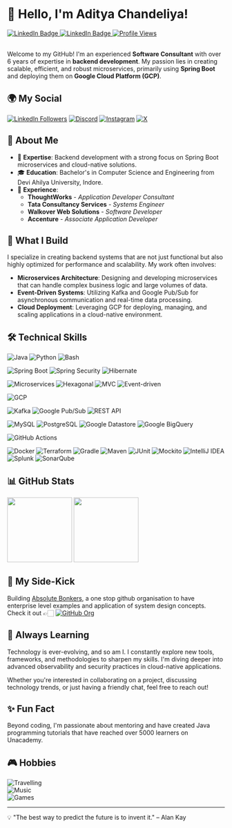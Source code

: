 # 👋 Hello, I'm Aditya Chandeliya!

<a href="https://github.com/imchandeliya/imchandeliya/blob/main/resume/resume_aditya_chandeliya.pdf" target="_blank">
  <img src="https://img.shields.io/badge/View-Resume-0077B5?logoColor=white&style=flat" alt="LinkedIn Badge" />
</a>
<a href="https://github.com/imchandeliya/imchandeliya/raw/main/resume/resume_aditya_chandeliya.pdf" target="_blank">
  <img src="https://img.shields.io/badge/Download-Resume-0077B5?logoColor=white&style=flat" alt="LinkedIn Badge" />
</a>
  <a href="https://github.com/imchandeliya">
  <img src="https://komarev.com/ghpvc/?username=imchandeliya&color=blue" alt="Profile Views" />
</a>
<br><br>


Welcome to my GitHub! I'm an experienced **Software Consultant** with over 6 years of expertise in **backend development**. My passion lies in creating scalable, efficient, and robust microservices, primarily using **Spring Boot** and deploying them on **Google Cloud Platform (GCP)**.

## 🌍 My Social

[![LinkedIn Followers](https://img.shields.io/badge/LinkedIn-500%2B%20followers-blue?logo=linkedin&style=flat)](https://www.linkedin.com/in/adityachandeliya/)
[![Discord](https://img.shields.io/badge/Discord-Join%20Me-5865F2?logo=discord&logoColor=white&style=flat)](https://discord.com/users/659732454579503115)
[![Instagram](https://img.shields.io/badge/Instagram-Profile-E4405F?logo=instagram&logoColor=white&style=flat)](https://www.instagram.com/im_chandeliya/)
[![X](https://img.shields.io/badge/X-Profile-1DA1F2?logo=x&logoColor=white&style=flat)](https://x.com/IM_CHANDELIYA)

## 🚀 About Me

- 🌟 **Expertise**: Backend development with a strong focus on Spring Boot microservices and cloud-native solutions.
- 🎓 **Education**: Bachelor's in Computer Science and Engineering from Devi Ahilya University, Indore.
- 💼 **Experience**: 
  - **ThoughtWorks** - *Application Developer Consultant*
  - **Tata Consultancy Services** - *Systems Engineer*
  - **Walkover Web Solutions** - *Software Developer*
  - **Accenture** - *Associate Application Developer*

## 🔧 What I Build

I specialize in creating backend systems that are not just functional but also highly optimized for performance and scalability. My work often involves:

- **Microservices Architecture**: Designing and developing microservices that can handle complex business logic and large volumes of data.
- **Event-Driven Systems**: Utilizing Kafka and Google Pub/Sub for asynchronous communication and real-time data processing.
- **Cloud Deployment**: Leveraging GCP for deploying, managing, and scaling applications in a cloud-native environment.

## 🛠️ Technical Skills

![Java](https://img.shields.io/badge/Java-ED8B00?style=for-the-badge&logo=java&logoColor=white)
![Python](https://img.shields.io/badge/Python-3776AB?style=for-the-badge&logo=python&logoColor=white)
![Bash](https://img.shields.io/badge/Bash-4EAA25?style=for-the-badge&logo=gnubash&logoColor=white)

![Spring Boot](https://img.shields.io/badge/Spring%20Boot-6DB33F?style=for-the-badge&logo=spring-boot&logoColor=white)
![Spring Security](https://img.shields.io/badge/Spring%20Security-6DB33F?style=for-the-badge&logo=spring-security&logoColor=white)
![Hibernate](https://img.shields.io/badge/Hibernate-5C1F1F?style=for-the-badge&logo=hibernate&logoColor=white)

![Microservices](https://img.shields.io/badge/Microservices-6DB33F?style=for-the-badge&logo=microservices&logoColor=white)
![Hexagonal](https://img.shields.io/badge/Hexagonal%20Architecture-2C3E50?style=for-the-badge)
![MVC](https://img.shields.io/badge/MVC-2C3E50?style=for-the-badge)
![Event-driven](https://img.shields.io/badge/Event--driven-2C3E50?style=for-the-badge)

![GCP](https://img.shields.io/badge/GCP-4285F4?style=for-the-badge&logo=googlecloud&logoColor=white)

![Kafka](https://img.shields.io/badge/Apache%20Kafka-231F20?style=for-the-badge&logo=apache-kafka&logoColor=white)
![Google Pub/Sub](https://img.shields.io/badge/Google%20Pub/Sub-4285F4?style=for-the-badge&logo=googlecloud&logoColor=white)
![REST API](https://img.shields.io/badge/REST%20API-2C3E50?style=for-the-badge)

![MySQL](https://img.shields.io/badge/MySQL-4479A1?style=for-the-badge&logo=mysql&logoColor=white)
![PostgreSQL](https://img.shields.io/badge/PostgreSQL-4169E1?style=for-the-badge&logo=postgresql&logoColor=white)
![Google Datastore](https://img.shields.io/badge/Google%20Datastore-4285F4?style=for-the-badge&logo=googlecloud&logoColor=white)
![Google BigQuery](https://img.shields.io/badge/Google%20BigQuery-4285F4?style=for-the-badge&logo=googlecloud&logoColor=white)

![GitHub Actions](https://img.shields.io/badge/GitHub%20Actions-2088FF?style=for-the-badge&logo=githubactions&logoColor=white)

![Docker](https://img.shields.io/badge/Docker-2496ED?style=for-the-badge&logo=docker&logoColor=white)
![Terraform](https://img.shields.io/badge/Terraform-7B42BC?style=for-the-badge&logo=terraform&logoColor=white)
![Gradle](https://img.shields.io/badge/Gradle-23B24A?style=for-the-badge&logo=gradle&logoColor=white)
![Maven](https://img.shields.io/badge/Maven-C71A36?style=for-the-badge&logo=apachemaven&logoColor=white)
![JUnit](https://img.shields.io/badge/JUnit-25A162?style=for-the-badge&logo=junit&logoColor=white)
![Mockito](https://img.shields.io/badge/Mockito-5A5A5A?style=for-the-badge&logo=mockito&logoColor=white)
![IntelliJ IDEA](https://img.shields.io/badge/IntelliJ%20IDEA-000000?style=for-the-badge&logo=intellijidea&logoColor=white)
![Splunk](https://img.shields.io/badge/Splunk-006064?style=for-the-badge&logo=splunk&logoColor=white)
![SonarQube](https://img.shields.io/badge/SonarQube-4EAA25?style=for-the-badge&logo=sonarqube&logoColor=white)

## 📊 GitHub Stats
<p align="left">
  <img src="https://github-readme-stats.vercel.app/api?username=imchandeliya&show_icons=true&theme=radical" height="150" />
  <img src="https://github-readme-stats.vercel.app/api/top-langs/?username=imchandeliya&layout=compact&theme=radical" height="150" />
</p>

## 🤯 My Side-Kick

Building [Absolute Bonkers](https://github.com/absolute-bonkers), a one stop github organisation to have enterprise level examples and application of system design concepts.<br> 
Check it out 👉🏻 [![GitHub Org](https://img.shields.io/badge/GitHub-Organization-181717?logo=github&logoColor=white&style=flat)](https://github.com/absolute-bonkers)

## 🌱 Always Learning

Technology is ever-evolving, and so am I. I constantly explore new tools, frameworks, and methodologies to sharpen my skills. I'm diving deeper into advanced observability and security practices in cloud-native applications.

Whether you're interested in collaborating on a project, discussing technology trends, or just having a friendly chat, feel free to reach out!

## ✨ Fun Fact

Beyond coding, I'm passionate about mentoring and have created Java programming tutorials that have reached over 5000 learners on Unacademy.

## 🎮 Hobbies
![Travelling](https://img.shields.io/badge/Tech%20Stack-Mountains%20%7C%20Rivers%20%7C%20Road%20Trips-informational?style=flat&color=2D9EE0)<br>
![Music](https://img.shields.io/badge/Music-EDM%20%7C%20Country%20%7C%20Punjabi%20%7C%20Old%20Bollywood-%23FF5F5F?style=flat)<br>
![Games](https://img.shields.io/badge/Games-Genshin%20Impact-%235A8AD4?style=flat&logo=genshin-impact&logoColor=white)



---

💡 "The best way to predict the future is to invent it." – Alan Kay

